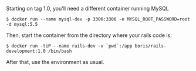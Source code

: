 Starting on tag 1.0, you'll need a different container running MySQL
```
$ docker run --name mysql-dev -p 3306:3306 -e MYSQL_ROOT_PASSWORD=root -d mysql:5.5
```

Then, start the container from the directory where your rails code is:
```
$ docker run -tiP --name rails-dev -v `pwd`:/app boris/rails-development:1.0 /bin/bash
```

After that, use the environment as usual.
